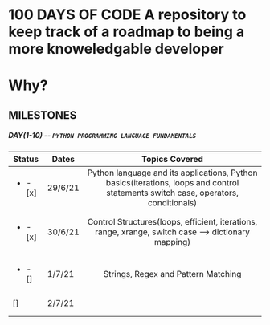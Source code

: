 # 100 DAYS OF CODE A repository to keep track of a roadmap to being a more knoweledgable developer

# Why?

## MILESTONES

##### DAY(1-10) -- `PYTHON PROGRAMMING LANGUAGE FUNDAMENTALS`

| Status                   | Dates   |                                                           Topics Covered                                                           |
| ------------------------ | ------- | :--------------------------------------------------------------------------------------------------------------------------------: |
| <ul><li>- [x] </li></ul> | 29/6/21 | Python language and its applications, Python basics(iterations, loops and control statements switch case, operators, conditionals) |
|                          |         |                                                                                                                                    |
| <ul><li>- [x] </li></ul> | 30/6/21 |                Control Structures(loops, efficient, iterations, range, xrange, switch case --> dictionary mapping)                 |
|                          |         |                                                                                                                                    |
| <ul><li>- [] </li></ul>  | 1/7/21  |                                                Strings, Regex and Pattern Matching                                                 |
|                          |         |                                                                                                                                    |
| []                       | 2/7/21  |                                                                                                                                    |
|                          |         |                                                                                                                                    |
|                          |         |                                                                                                                                    |
